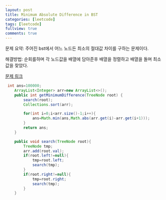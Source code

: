 ```yaml
---
layout: post
title: Minimum Absolute Difference in BST
categories: [leetcode]
tags: [leetcode]
fullview: true
comments: true
---
```



문제 요약: 주어진 bst에서 어느 노드든 최소의 절대값 차이를 구하는 문제이다.<br>

해결방법: 순회를하며 각 노드값을 배열에 담아준후 배열을 정렬하고 배열을 돌며 최소값을 찾았다.<br>


<a class="btn btn-default" href="https://leetcode.com/problems/minimum-absolute-difference-in-bst/description/?envType=study-plan-v2&envId=top-interview-150"> 문제 링크

```java
 int ans=100000;
    ArrayList<Integer> arr=new ArrayList<>();
    public int getMinimumDifference(TreeNode root) {
        search(root);
        Collections.sort(arr);

        for(int i=0;i<arr.size()-1;i++){
            ans=Math.min(ans,Math.abs(arr.get(i)-arr.get(i+1)));
        }
        return ans;
    }

    public void search(TreeNode root){
        TreeNode tmp;
        arr.add(root.val);
        if(root.left!=null){
            tmp=root.left;
            search(tmp);
        }
        if(root.right!=null){
            tmp=root.right;
            search(tmp);
        }
    }

```